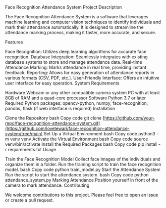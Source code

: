 Face Recognition Attendance System
Project Description

The Face Recognition Attendance System is a software that leverages machine learning and computer vision techniques to identify individuals and mark their attendance automatically. It is designed to streamline the attendance marking process, making it faster, more accurate, and secure.

Features

Face Recognition: Utilizes deep learning algorithms for accurate face recognition.
Database Integration: Seamlessly integrates with existing database systems to store and manage attendance data.
Real-time Attendance Marking: Marks attendance in real time, providing instant feedback.
Reporting: Allows for easy generation of attendance reports in various formats (CSV, PDF, etc.).
User-Friendly Interface: Offers an intuitive user interface for easy operation.
System Requirements

Hardware
Webcam or any other compatible camera system
PC with at least 8GB of RAM and a quad-core processor
Software
Python 3.7 or later
Required Python packages: opencv-python, numpy, face-recognition, pandas, flask (if web interface is required)
Installation

Clone the Repository
bash
Copy code
git clone [https://github.com/your-repo/face-recognition-attendance-system.git](https://github.com/lovetewari/face-recognition-attendance-system/tree/main)
Set Up a Virtual Environment
bash
Copy code
python3 -m venv venv
Activate the Virtual Environment
bash
Copy code
source venv/bin/activate
Install the Required Packages
bash
Copy code
pip install -r requirements.txt
Usage

Train the Face Recognition Model
Collect face images of the individuals and organize them in a folder.
Run the training script to train the face recognition model.
bash
Copy code
python train_model.py
Start the Attendance System
Run the script to start the attendance system.
bash
Copy code
python attendance_system.py
Marking Attendance
Position yourself in front of the camera to mark attendance.
Contributing

We welcome contributions to this project. Please feel free to open an issue or create a pull request.

